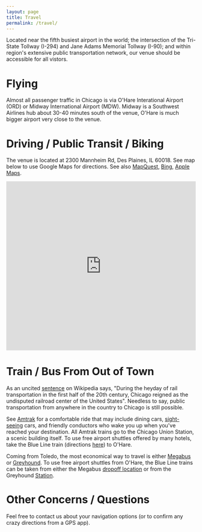 ```yaml
---
layout: page
title: Travel
permalink: /travel/
---
```


Located near the fifth busiest airport in the world; the intersection of the Tri-State Tollway (I-294) and Jane Adams Memorial Tollway (I-90); and within region's extensive public transportation network, our venue should be accessible for all vistors.

# Flying
Almost all passenger traffic in Chicago is via O'Hare Interational Airport (ORD) or Midway International Airport (MDW). Midway is a Southwest Airlines hub about 30-40 minutes south of the venue, O'Hare is much bigger airport very close to the venue.

# Driving / Public Transit / Biking
The venue is located at 2300 Mannheim Rd, Des Plaines, IL 60018. See map below to use Google Maps for directions.
See also <a href="//mapq.st/1wJkB8Z">MapQuest</a>, <a href="//binged.it/1A3w9uc">Bing</a>, <a href="//maps.apple.com/?saddr=2300+Mannheim+Rd,+Des+Plaines,+IL">Apple Maps</a>.

<iframe src="https://www.google.com/maps/embed?pb=!1m18!1m12!1m3!1d2964.4793580779833!2d-87.88738200000002!3d42.01144800000001!2m3!1f0!2f0!3f0!3m2!1i1024!2i768!4f13.1!3m3!1m2!1s0x880fb6505110a01d%3A0xc5459439e3114fb8!2sFountain+Blue!5e0!3m2!1sen!2sus!4v1416157242927" width="100%" height="450" frameborder="0" style="border:0"></iframe>

# Train / Bus From Out of Town
As an uncited <a href="https://en.wikipedia.org/w/index.php?title=History_of_passenger_rail_in_Chicago&oldid=621520361">sentence</a> on Wikipedia says, "During the heyday of rail transportation in the first half of the 20th century, Chicago reigned as the undisputed railroad center of the United States". Needless to say, public transportation from anywhere in the country to Chicago is still possible.

See <a href="//www.amtrak.com">Amtrak</a> for a comfortable ride that may include dining cars, <a href="//www.texaseagle.com/lounge.htm">sight-seeing</a> cars, and friendly conductors who wake you up when you've reached your destination. All Amtrak trains go to the Chicago Union Station, a scenic building itself. To use free airport shuttles offered by many hotels, take the Blue Line train (directions <a href="https://goo.gl/maps/EUAfG">here</a>) to O'Hare.

Coming from Toledo, the most economical way to travel is either <a href="//us.megabus.com/">Megabus</a> or <a href="//www.greyhound.com">Greyhound</a>. To use free airport shuttles from O'Hare, the Blue Line trains can be taken from either the Megabus <a href="https://goo.gl/maps/SnvXC">dropoff location</a> or from the Greyhound <a href="https://goo.gl/maps/58pGT">Station</a>.

# Other Concerns / Questions
Feel free to contact us about your navigation options (or to confirm any crazy directions from a GPS app). 
